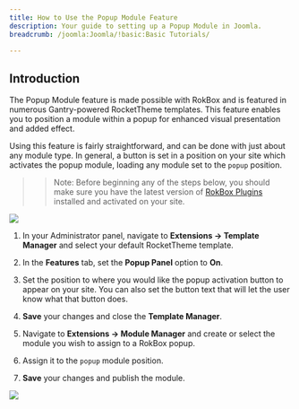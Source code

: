 ```yaml
---
title: How to Use the Popup Module Feature
description: Your guide to setting up a Popup Module in Joomla.
breadcrumb: /joomla:Joomla/!basic:Basic Tutorials/

---
```


Introduction
-----
The Popup Module feature is made possible with RokBox and is featured in numerous Gantry-powered RocketTheme templates. This feature enables you to position a module within a popup for enhanced visual presentation and added effect.

Using this feature is fairly straightforward, and can be done with just about any module type. In general, a button is set in a position on your site which activates the popup module, loading any module set to the `popup` position.

>> Note: Before beginning any of the steps below, you should make sure you have the latest version of [RokBox Plugins][rokbox] installed and activated on your site.

![][popup1]

1. In your Administrator panel, navigate to **Extensions → Template Manager** and select your default RocketTheme template.

2. In the **Features** tab, set the **Popup Panel** option to **On**.

3. Set the position to where you would like the popup activation button to appear on your site. You can also set the button text that will let the user know what that button does.

4. **Save** your changes and close the **Template Manager**. 

5. Navigate to **Extensions → Module Manager** and create or select the module you wish to assign to a RokBox popup.

6. Assign it to the `popup` module position.

7. **Save** your changes and publish the module.

![][popup2]

[popup1]: assets/popup_1.jpeg
[popup2]: assets/popup_2.jpeg
[rokbox]: http://www.rockettheme.com/extensions-joomla/rokbox
